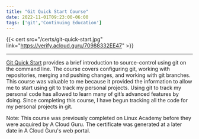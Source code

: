 ```yaml
---
title: "Git Quick Start Course"
date: 2022-11-01T09:23:00-06:00
tags: ['git','Continuing Education']
---
```


{{< cert src="/certs/git-quick-start.jpg" link="https://verify.acloud.guru/70988332EE47" >}}

---

[Git Quick Start](https://acloudguru.com/course/git-quick-start) provides a brief introduction to source-control using git on the command line. The course covers configuring git, working with repositories, merging and pushing changes, and working with git branches. This course was valuable to me because it provided the information to allow me to start using git to track my personal projects. Using git to track my personal code has allowed to learn many of git’s advanced features by doing. Since completing this course, I have begun tracking all the code for my personal projects in git.

Note: This course was previously completed on Linux Academy before they were acquired by A Cloud Guru. The certificate was generated at a later date in A Cloud Guru's web portal.
